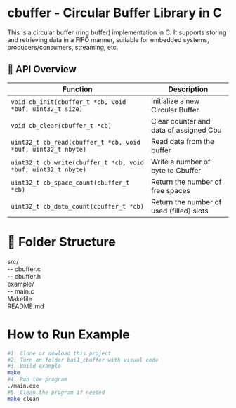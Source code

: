 # cbuffer - Circular Buffer Library in C

This is a circular buffer (ring buffer) implementation in C. It supports storing and retrieving data in a FIFO manner, suitable for embedded systems, producers/consumers, streaming, etc.


## 🔧 API Overview

| Function                                                             | Description                                 |
|----------------------------------------------------------------------|---------------------------------------------|
| `void cb_init(cbuffer_t *cb, void *buf, uint32_t size)`              | Initialize a new Circular Buffer            |  
| `void cb_clear(cbuffer_t *cb)`                                       | Clear counter and data of assigned Cbu      |  
| `uint32_t cb_read(cbuffer_t *cb, void *buf, uint32_t nbyte)`         | Read data from the buffer                   |  
| `uint32_t cb_write(cbuffer_t *cb, void *buf, uint32_t nbyte)`        | Write a number of byte to Cbuffer           |  
| `uint32_t cb_space_count(cbuffer_t *cb)`                             | Return the number of free spaces            |
| `uint32_t cb_data_count(cbuffer_t *cb)`                              | Return the number of used (filled) slots    |


# 📁 Folder Structure

src/<br>
-- cbuffer.c<br>
-- cbuffer.h<br>
example/<br>
-- main.c<br>
Makefile<br>
README.md

# How to Run Example

```bash
#1. Clone or dowload this project
#2. Turn on folder bai1_cbuffer with visual code
#3. Build example
make
#4. Run the program
./main.exe
#5. Clean the program if needed
make clean
```
